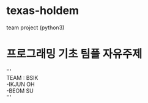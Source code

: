 # texas-holdem
team project (python3)

# 프로그래밍 기초 팀플 자유주제
'''  
TEAM : BSIK  
-IKJUN OH  
-BEOM SU  
'''
